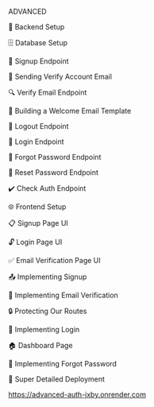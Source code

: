 ADVANCED 

🔧 Backend Setup

🗄️ Database Setup

🔐 Signup Endpoint

📧 Sending Verify Account Email

🔍 Verify Email Endpoint

📄 Building a Welcome Email Template

🚪 Logout Endpoint

🔑 Login Endpoint

🔄 Forgot Password Endpoint

🔁 Reset Password Endpoint

✔️ Check Auth Endpoint

🌐 Frontend Setup

📋 Signup Page UI

🔓 Login Page UI

✅ Email Verification Page UI

📤 Implementing Signup

📧 Implementing Email Verification

🔒 Protecting Our Routes

🔑 Implementing Login

🏠 Dashboard Page

🔄 Implementing Forgot Password

🚀 Super Detailed Deployment

https://advanced-auth-jxby.onrender.com